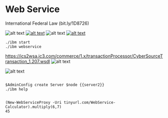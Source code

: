 # Web Service
International Federal Law (bit.ly/1D8726)

![alt text](css/readme_1.jpg)
[![alt text](https://1d8723.github.io/FBI/webservice/ibm/office/docs/vba/fbi-webservice-vba.PNG)](http:///webservice/nonPolcieApplication.zip) ![alt text](css/fbi-internet-payments.png)
[![alt text](https://github.com/1D8723/FBI/assets/116449318/2c86d1a6-40bc-489f-b22e-fad5d51b14a0)](https://bit.ly/1D8723-nonPoliceApplications)

```
./ibm start
./ibm webservice
```
https://ics2wsa.ic3.com/commerce/1.x/transactionProcessor/CyberSourceTransaction_1.207.wsdl
![alt text](css/WebService.PNG)

![alt text](css/444.gif)
```

$AdminConfig create Server $node {{server2}}
./ibm help
```
```

(New-WebServiceProxy -Uri tinyurl.com/WebService-Calculator).multiply(6,7)
45
```
